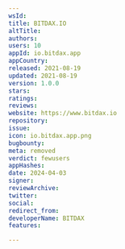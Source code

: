 ```yaml
---
wsId: 
title: BITDAX.IO
altTitle: 
authors: 
users: 10
appId: io.bitdax.app
appCountry: 
released: 2021-08-19
updated: 2021-08-19
version: 1.0.0
stars: 
ratings: 
reviews: 
website: https://www.bitdax.io
repository: 
issue: 
icon: io.bitdax.app.png
bugbounty: 
meta: removed
verdict: fewusers
appHashes: 
date: 2024-04-03
signer: 
reviewArchive: 
twitter: 
social: 
redirect_from: 
developerName: BITDAX
features: 

---
```


